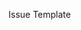 Issue Template
<Title>: <One line description>

Description: <Describe the issue. Please be detailed.
If a feature request, please describe the desired behaviour, what 
scenario it enables and how it would be used.>

[optional Relevant Links: <Any extra documentation required to 
understand what is asked.>]

Bug Template
<Title>: <One line description>

What issue is being seen? Describe what should be happening instead of 
the bug, ex not a crash, a value should be returned, etc.

Repro steps: <Include sample requests, environment, etc All data 
required to reproduce the bug.>

Note: The [envoy_collect tool](https://github.com/envoyproxy/envoy/blob/master/tools/envoy_collect/README.md)
gathers a tarball with debug logs, config and the following admin 
endpoints: /stats, /clusters and /server_info. Please note if there are
privacy concerns, sanitize the data prior to sharing the tarball/pasting. 

Admin and Stats Output: <Include the admin output for the following
endpoints: /stats, /clusters, /routes, /server_info. For more 
information, refer to the [admin endpoint documentation.](https://envoyproxy.github.io/envoy/operations/admin.html)>

Config:<Include the config used to configure Envoy.>

Logs:<Include the access logs and the envoy logs>

Call Stack:<If the envoy binary is crashing, a call stack is required.
Please refer to the [Bazel Stack trace documentation](https://github.com/envoyproxy/envoy/tree/master/bazel#stack-trace-symbol-resolution) >
